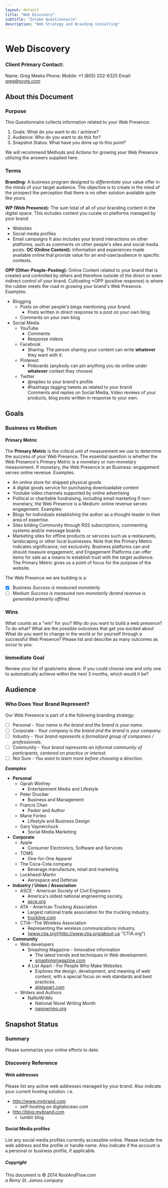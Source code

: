 ```yaml
---
layout: default
title: "Web Discovery"
subtitle: "Intake Questionnaire"
description: "Web Strategy and Branding Consulting"
---
```

# Web Discovery

### Client Primary Contact: 
Name: Greg Meeks
Phone: 
  Mobile: *1 (805) 202-6325
Email: greg@syvts.com

## About this Document

### Purpose
This Questionnaire collects information related to your Web Presence: 

1. Goals: What do you want to do / achieve? 
2. Audience: Who do you want to do this for? 
3. Snapshot Status: What have you done up to this point? 

We will recommend Methods and Actions for growing your Web Presence utilizing the answers supplied here.  

### Terms
**Branding:** 
A business program designed to _differentiate_ your value offer in the minds of your target audience. The objective is to create in the mind of the prospect the perception that there is no other solution available quite like yours. 

**WP (Web Presence):**
The sum total of all of your branding content in the digital space.
This includes content you curate on platforms managed by your brand:
* Websites
* Social media profiles
* Email campaigns
It also includes your brand interactions on other platforms, such as comments on other people's sites and social media posts. 
**OC (Online Content):** 
Information and experiences made available online that provide value for an end-user/audience in specific contexts.

**OPP (Other-People-Posting):** 
Online Content related to your brand that is created and controlled by others and therefore outside of the direct or even indirect control of your brand. Cultivating *OPP (positive response) is where the rubber meets the road in growing your brand's Web Presence.  
Examples:
* Blogging
  * Posts on other people's blogs mentioning your brand. 
    * Posts written in direct response to a post on your own blog. 
  * Comments on your own blog
* Social Media
  * YouTube
    * Comments
    * Response videos
  * Facebook
    * Sharing: The person sharing your content can write __whatever__ they want with it. 
  * Pinterest
    * Pinboards (anybody can pin anything you do online under __whatever__ context they choose)
  * Twitter  
    * @replies to your brand's profile  
    * #hashtags tagging tweets as related to your brand  
  Comments and replies on Social Media, Video reviews of your products, blog posts written in response to your own.  

## Goals

### Business vs Medium 

#### Primary Metric
The **Primary Metric** is the critical unit of measurement we use to determine the success of your Web Presence. 
The essential question is whether the Web Presence's Primary Metric is a monetary or non-monetary measurement. 
If monetary, the Web Presence is an Business: engagement serves online revenue. 
Examples:
* An online store for shipped physical goods  
* A digital goods service for purchasing downloadable content  
* Youtube video channels supported by online advertising
* Political or charitable fundraising, including email marketing
If non-monetary, the Web Presence is a Medium: online revenue serves engagement. 
Examples: 
* Blogs for individuals establishing the author as a thought-leader in their area of expertise. 
* Sites bilding Community through RSS subscriptions, commenting systems and/or  message boards
* Marketing sites for offline products or services such as a restaurants, landscaping or other local businesses. 
Note that the Primary Metric indicates significance, not exclusivity. Business platforms can and should measure engagement, and Engagement Platforms can offer items for sale as a means to establish trust with the target audience.  
The Primary Metric gives us a point of focus for the purpose of the website. 

The Web Presence we are building is a: 
* [x] Business _Success is measured monetarily_
* [ ] Medium _Success is measured non-monetarily (brand revenue is generated primarily offline)_ 

### Wins
What counts as a "win" for you? 
Why do you want to build a web presence? To do what? 
What are the possible outcomes that get you excited about 
What do you want to change in the world or for yourself through a successful Web Presence? 
Please list and describe as many outcomes as occur to you: 

### Immediate Goal
Review your list of goals/wins above. 
If you could choose one and only one to automatically achieve within the next 3 months, which would it be? 

## Audience

### Who Does Your Brand Represent?  
Our Web Presence is part of a the following branding strategy:
* [ ] Personal - _Your name is the brand and the brand is your name._  
* [ ] Corporate - _Your company is the brand and the brand is your company._  
* [ ] Industry - _Your brand represents a formalized group of companies / professionals._ 
* [ ] Community - _Your brand represents an informal community of participants, centered on practice or interest._
* [ ] Not Sure - _You want to learn more before choosing a direction._

_**Examples**_
* **Personal**
  * Oprah Winfrey
    * Entertainment Media and Lifestyle
  * Peter Drucker
    * Business and Management
  * Francis Chan
    * Pastor and Author 
  * Marie Forleo
    * Lifestyle and Business Design
  * Gary Vaynerchuck
    * Social Media Marketing
* **Corporate**
  * Apple
    * Consumer Electronics, Software and Services
  * TOMS
    * One-for-One Apparel
  * The Coca-Cola company
    * Beverage manufacture, retail and marketing
  * Lockheed-Martin
    * Aerospace and Defense 
* **Industry / Union / Association** 
  * ASCE - American Society of Civil Engineers
    * America's oldest national engineering society. 
    * [asce.org](http://www.asce.org/About-ASCE/About-ASCE/ "American Society of Civil Engineers")
  * ATA - American Trucking Association
    * Largest national trade association for the trucking industry. 
    * [truckline.com](http://www.truckline.com/ "Truckline")
  * CTIA--The Wireless Association
    * Representing the wireless communications industry. 
    * [www.ctia.org](http://www.ctia.org/about-us "CTIA.org")
* **Community**
  * Web developers
    * Smashing Magazine - Innovative information 
      * The latest trends and techniques in Web development.
      * [smashingmagazine.com](http://www.smashingmagazine.com/ "Smashing Magazine")
    * A List Apart - For People Who Make Websites
      * Explores the design, development, and meaning of web content, with a special focus on web standards and best practices.
      * [alistapart.com](http://alistapart.com/about "A List Apart")
  * Writers and Authors
    * NaNoWriMo
      * National Novel Writing Month
      * [nanowrimo.org](http://nanowrimo.org/ "NaNoWriMo")

## Snapshot Status

### Summary  

Please summarize your online efforts to date:


### Discovery Reference

#### Web addresses
Please list any active web addresses managed by your brand.
Also indicate your current hosting solution. 
i.e. 
* http://www.mybrand.com 
  * self-hosting on digitalocean.com
* http://blog.mybrand.com
  * tumblr blog

#### Social Media profiles
List any social media profiles currently accessible online.
Please include the web address and the profile or handle name. 
Also indicate if the account is a personal or business profile, if applicable. 


##### Copyright
This document is &#169; 2014 RootAndFlow.com  
_a Remy St. James company_  
